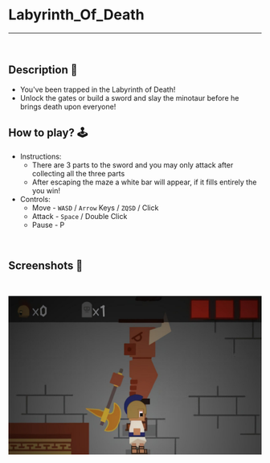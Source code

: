 # **Labyrinth_Of_Death** 

---

<br>

## **Description 📃**
- You've been trapped in the Labyrinth of Death! 
- Unlock the gates or build a sword and slay the minotaur before he brings death upon everyone!

## **How to play? 🕹️**
- Instructions:
	- There are 3 parts to the sword and you may only attack after collecting all the three parts
	- After escaping the maze a white bar will appear, if it fills entirely the you win!
- Controls:
	- Move - `WASD` / `Arrow` Keys / `ZQSD` / Click
	- Attack - `Space` / Double Click
	- Pause - P
	
<br>

## **Screenshots 📸**

<br>

![image](../../assets/images/Labyrinth_Of_Death.jpg)

<br>
